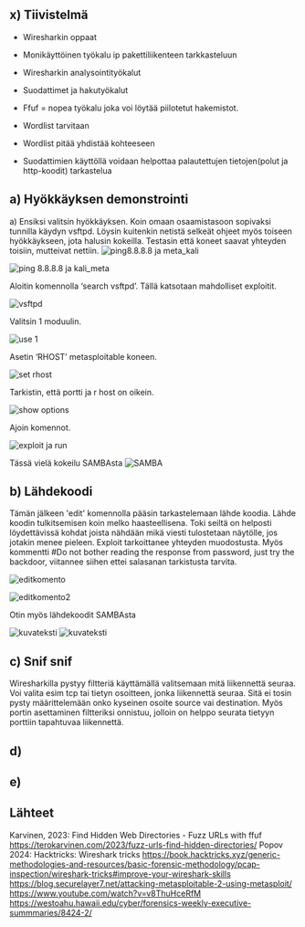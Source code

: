 ## x) Tiivistelmä
- Wiresharkin oppaat
- Monikäyttöinen työkalu ip pakettiliikenteen tarkkasteluun
- Wiresharkin analysointityökalut
- Suodattimet ja hakutyökalut

- Ffuf = nopea työkalu joka voi löytää piilotetut hakemistot.
- Wordlist tarvitaan
- Wordlist pitää yhdistää kohteeseen
- Suodattimien käyttöllä voidaan helpottaa palautettujen tietojen(polut ja http-koodit) tarkastelua


## a) Hyökkäyksen demonstrointi

a)	Ensiksi valitsin hyökkäyksen. Koin omaan osaamistasoon sopivaksi tunnilla käydyn vsftpd. Löysin kuitenkin netistä selkeät ohjeet myös toiseen hyökkäykseen, jota halusin kokeilla.
Testasin että koneet saavat yhteyden toisiin, mutteivat nettiin. 
![ping8.8.8.8 ja meta_kali](https://github.com/JohannaLap/H3/blob/main/ping8.8.8.8%20ja%20meta_kali.png)

![ping 8.8.8.8 ja kali_meta](https://github.com/JohannaLap/H3/blob/main/ping8.8.8.8%20ja%20kali_meta.png)

Aloitin komennolla ‘search vsftpd’. Tällä katsotaan mahdolliset exploitit.

![vsftpd](https://github.com/JohannaLap/H3/blob/main/vsftpd.png)

Valitsin 1 moduulin.

![use 1](https://github.com/JohannaLap/H3/blob/main/use%201.png)

Asetin ‘RHOST’ metasploitable koneen. 

![set rhost](https://github.com/JohannaLap/H3/blob/main/set%20rhost.png)

Tarkistin, että portti ja r host on oikein. 

![show options](https://github.com/JohannaLap/H3/blob/main/show%20options.png)

Ajoin komennot.

![exploit ja run](https://github.com/JohannaLap/H3/blob/main/exploit%20ja%20run.png)

Tässä vielä kokeilu SAMBAsta
![SAMBA](https://github.com/JohannaLap/H3/blob/main/SAMBA%20.png)


## b) Lähdekoodi

Tämän jälkeen 'edit' komennolla pääsin tarkastelemaan lähde koodia. Lähde koodin tulkitsemisen koin melko haasteellisena. Toki seiltä on helposti löydettävissä kohdat joista nähdään mikä viesti tulostetaan näytölle, jos jotakin menee pieleen.
Exploit tarkoittanee yhteyden muodostusta. 
Myös kommentti #Do not bother reading the response from password, just try the backdoor, viitannee siihen ettei salasanan tarkistusta tarvita.

![editkomento](https://github.com/JohannaLap/H3/blob/main/edit%20komento%20.png)

![editkomento2](https://github.com/JohannaLap/H3/blob/main/edit%20komento2.png)

Otin myös lähdekoodit SAMBAsta

![kuvateksti](https://github.com/JohannaLap/H3/blob/main/SAMBA%20sourcecode.png)
![kuvateksti](https://github.com/JohannaLap/H3/blob/main/SAMBA%20sourcecode2.png)

## c) Snif snif
Wiresharkilla pystyy filtteriä käyttämällä valitsemaan mitä liikennettä seuraa. Voi valita esim tcp tai tietyn osoitteen, jonka liikennettä seuraa. Sitä ei tosin pysty määrittelemään onko kyseinen osoite source vai destination. 
Myös portin asettaminen filtteriksi onnistuu, jolloin on helppo seurata tietyyn porttiin tapahtuvaa liikennettä. 


## d)

## e)

## Lähteet
Karvinen, 2023: Find Hidden Web Directories - Fuzz URLs with ffuf  https://terokarvinen.com/2023/fuzz-urls-find-hidden-directories/
Popov 2024: Hacktricks: Wireshark tricks  https://book.hacktricks.xyz/generic-methodologies-and-resources/basic-forensic-methodology/pcap-inspection/wireshark-tricks#improve-your-wireshark-skills
https://blog.securelayer7.net/attacking-metasploitable-2-using-metasploit/
https://www.youtube.com/watch?v=v8ThuHceRfM
https://westoahu.hawaii.edu/cyber/forensics-weekly-executive-summmaries/8424-2/










